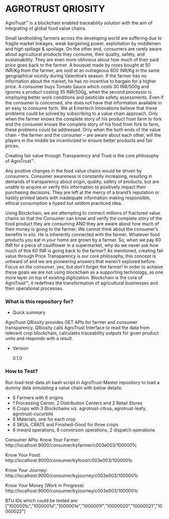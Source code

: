 # AGROTRUST QRIOSITY

AgroTrust™ is a blockchain enabled traceability solution with the aim of integrating of global food value chains.

Small landholding farmers across the developing world are suffering due to fragile market linkages, weak bargaining power, exploitation by middlemen and high spillage & spoilage. On the other end, consumers are rarely aware about agricultural products they consume, their quality, safety, and sustainability. They are even more oblivious about how much of their paid price goes back to the farmer. A bouquet made by roses bought at 50 INR/Kg from the farmer, are sold at an outrageous 600 INR/Kg in the same geographical vicinity during Valentine’s season. If the farmer has no information about the market, he has no incentive to bargain for a higher price. A consumer buys Tomato Sauce which costs 30 INR/500g and ignores a product costing 35 INR/500g, when the second processor is employing better work conditions and pesticide safety assessments. Even if the consumer is concerned, she does not have that information available in an easy to consume form. We at Emertech Innovations believe that these problems could be solved by subscribing to a value chain approach. Only when the farmer knows the complete story of his product from farm to fork and the consumer knows the complete story of his food from fork to farm, these problems could be addressed. Only when the both ends of the value chain – the farmer and the consumer – are aware about each other, will the players in the middle be incentivized to ensure better products and fair prices.

Creating fair value through Transparency and Trust is the core philosophy of AgroTrust™.

Any positive changes in the food value chains would be driven by consumers. Consumer awareness is constantly increasing, resulting in demands of transparency about origin, quality, safety of products, but are unable to acquire or verify this information to positively impact their purchasing decisions. They are left at the mercy of a brand’s reputation or hastily printed labels with inadequate information making responsible, ethical consumption a hyped but seldom practiced idea.

Using Blockchain, we are attempting to connect millions of fractured value chains so that the Consumer can know and verify the complete story of the food product they are consuming AND they are aware about how much of their money is going to the farmer. We cannot think about the consumer’s benefits in silo. He is inherently connected with the farmer. Whatever food products you eat in your home are grown by a farmer. So, when we pay 60 INR for a piece of cauliflower in a supermarket, why do we never ask how much of this 60 INR is going back to the farmer? As mentioned, creating fair value through Price Transparency is our core philosophy, this concept is unheard of and we are pioneering answers that weren’t explored before. Focus on the consumer, yes, but don’t forget the farmer! In order to achieve these goals we are not using blockchain as a supporting technology, as one more layer on top of existing digitization. Blockchain is the core of AgroTrust™, it redefines the transformation of agricultural businesses and their operational processes.

### What is this repository for?

-  Quick summary

AgroTrust QRiosity provides GET APIs for farmer and consumer transparency. QRiosity calls AgroTrust Interface to read the data from relevant crop blockchain, calculates traceability outputs for given product units and responds with a result.

-  Version

   0.1.0

### How to Test?

Run load-test-data.sh bash script in AgroTrust-Master repository to load a dummy data simulating a value chain with below details:

-  6 Farmers with 6 origins
-  1 Processing Center, 2 Distribution Centers and 2 Retail Stores
-  6 Crops with 3 Blockchains viz. agrotrust-citrus, agrotrust-leafy, agrotrust-cucurbits
-  6 Materials, one for each crop
-  6 SKUs, CRATE and Finished-Good for three crops
-  6 inward operations, 6 conversion operations, 2 dispatch operations

Consumer APIs:
Know Your Farmer:
http://localhost:9000/consumer/kyfarmer/c003e003/1000001c

Know Your Food:
http://localhost:9000/consumer/kyfood/c003e003/1000001c

Know Your Journey:
http://localhost:9000/consumer/kyjourney/c003e003/1000001c

Know Your Money (Work in Progress):
http://localhost:9000/consumer/kyjourney/c003e003/1000001c

BTU IDs which could be tested are:
["1000001c","1000001d","1000001e","1000001f","10000020","10000021","10000022"]
